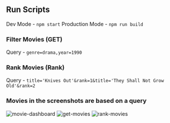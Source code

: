 ## Run Scripts

Dev Mode - `npm start`
Production Mode - `npm run build`

### Filter Movies (GET)
 Query - `genre=drama,year=1990`


### Rank Movies (Rank)
Query - `title='Knives Out'&rank=1&title='They Shall Not Grow Old'&rank=2`

### Movies in the screenshots are based on a query
![movie-dashboard](https://github.com/tmbalagan/react-movie-dashboard/assets/23442723/a11d4f9e-8a35-414d-8353-57fb122c1d70)
![get-movies](https://github.com/tmbalagan/react-movie-dashboard/assets/23442723/990b75c9-a7ea-4125-b01e-1484cf1a956a)
![rank-movies](https://github.com/tmbalagan/react-movie-dashboard/assets/23442723/89cfdec8-8748-46ed-b1be-c44492a9244a)

